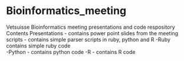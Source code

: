 # Bioinformatics_meeting 
Vetsuisse Bioinformatics meeting presentations and code respository 
Contents 
Presentations - contains power point slides from the meeting 
scripts - contains simple parser scripts in ruby, python and R
    -Ruby contains simple ruby code  
    -Python - contains python code 
    -R - contains R code 
